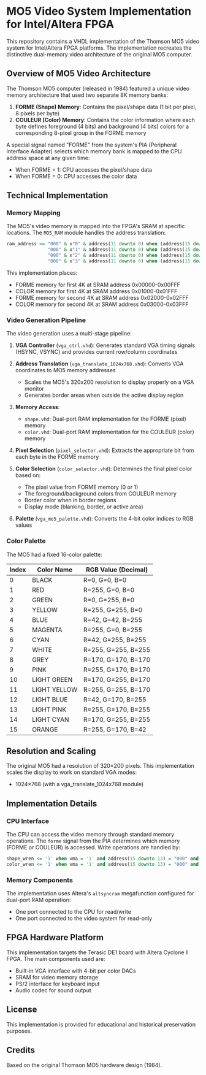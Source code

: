 # MO5 Video System Implementation for Intel/Altera FPGA

This repository contains a VHDL implementation of the Thomson MO5 video system for Intel/Altera FPGA platforms. The implementation recreates the distinctive dual-memory video architecture of the original MO5 computer.

## Overview of MO5 Video Architecture

The Thomson MO5 computer (released in 1984) featured a unique video memory architecture that used two separate 8K memory banks:

1. **FORME (Shape) Memory**: Contains the pixel/shape data (1 bit per pixel, 8 pixels per byte)
2. **COULEUR (Color) Memory**: Contains the color information where each byte defines foreground (4 bits) and background (4 bits) colors for a corresponding 8-pixel group in the FORME memory

A special signal named "FORME" from the system's PIA (Peripheral Interface Adapter) selects which memory bank is mapped to the CPU address space at any given time:
- When FORME = 1: CPU accesses the pixel/shape data
- When FORME = 0: CPU accesses the color data

## Technical Implementation

### Memory Mapping

The MO5's video memory is mapped into the FPGA's SRAM at specific locations. The `MO5_RAM` module handles the address translation:

```vhdl
ram_address <= "000" & x"0" & address(11 downto 0) when (address(15 downto 12) = x"0") and forme = '1'    else  -- $0000 forme memory
               "000" & x"1" & address(11 downto 0) when (address(15 downto 12) = x"0") and forme = '0'    else  -- $0000 color memory
               "000" & x"2" & address(11 downto 0) when (address(15 downto 12) = x"1") and forme = '1'    else  -- $1000 forme memory
               "000" & x"3" & address(11 downto 0) when (address(15 downto 12) = x"1") and forme = '0'    else  -- $0000 color memory
```

This implementation places:
- FORME memory for first 4K at SRAM address 0x00000-0x00FFF
- COLOR memory for first 4K at SRAM address 0x01000-0x01FFF
- FORME memory for second 4K at SRAM address 0x02000-0x02FFF
- COLOR memory for second 4K at SRAM address 0x03000-0x03FFF

### Video Generation Pipeline

The video generation uses a multi-stage pipeline:

1. **VGA Controller** (`vga_ctrl.vhd`): Generates standard VGA timing signals (HSYNC, VSYNC) and provides current row/column coordinates

2. **Address Translation** (`vga_translate_1024x768.vhd`): Converts VGA coordinates to MO5 memory addresses
   - Scales the MO5's 320x200 resolution to display properly on a VGA monitor
   - Generates border areas when outside the active display region

3. **Memory Access**:
   - `shape.vhd`: Dual-port RAM implementation for the FORME (pixel) memory
   - `color.vhd`: Dual-port RAM implementation for the COULEUR (color) memory

4. **Pixel Selection** (`pixel_selector.vhd`): Extracts the appropriate bit from each byte in the FORME memory

5. **Color Selection** (`color_selector.vhd`): Determines the final pixel color based on:
   - The pixel value from FORME memory (0 or 1)
   - The foreground/background colors from COULEUR memory
   - Border color when in border regions
   - Display mode (blanking, border, or active area)

6. **Palette** (`vga_mo5_palette.vhd`): Converts the 4-bit color indices to RGB values

### Color Palette

The MO5 had a fixed 16-color palette:

| Index | Color Name    | RGB Value (Decimal) |
|-------|---------------|---------------------|
| 0     | BLACK         | R=0, G=0, B=0       |
| 1     | RED           | R=255, G=0, B=0     |
| 2     | GREEN         | R=0, G=255, B=0     |
| 3     | YELLOW        | R=255, G=255, B=0   |
| 4     | BLUE          | R=42, G=42, B=255   |
| 5     | MAGENTA       | R=255, G=0, B=255   |
| 6     | CYAN          | R=42, G=255, B=255  |
| 7     | WHITE         | R=255, G=255, B=255 |
| 8     | GREY          | R=170, G=170, B=170 |
| 9     | PINK          | R=255, G=170, B=170 |
| 10    | LIGHT GREEN   | R=170, G=255, B=170 |
| 11    | LIGHT YELLOW  | R=255, G=255, B=170 |
| 12    | LIGHT BLUE    | R=42, G=170, B=255  |
| 13    | LIGHT PINK    | R=255, G=170, B=255 |
| 14    | LIGHT CYAN    | R=170, G=255, B=255 |
| 15    | ORANGE        | R=255, G=170, B=42  |

## Resolution and Scaling

The original MO5 had a resolution of 320×200 pixels. This implementation scales the display to work on standard VGA modes:
- 1024×768 (with a vga_translate_1024x768 module)

## Implementation Details

### CPU Interface

The CPU can access the video memory through standard memory operations. The `forme` signal from the PIA determines which memory (FORME or COULEUR) is accessed. Write operations are handled by:

```vhdl
shape_wren <= '1' when vma = '1' and address(15 downto 13) = "000" and rw = '0' and forme = '1' else '0'; 
color_wren <= '1' when vma = '1' and address(15 downto 13) = "000" and rw = '0' and forme = '0' else '0';
```

### Memory Components

The implementation uses Altera's `altsyncram` megafunction configured for dual-port RAM operation:
- One port connected to the CPU for read/write
- One port connected to the video system for read-only

## FPGA Hardware Platform

This implementation targets the Terasic DE1 board with Altera Cyclone II FPGA. The main components used are:
- Built-in VGA interface with 4-bit per color DACs
- SRAM for video memory storage
- PS/2 interface for keyboard input
- Audio codec for sound output

## License

This implementation is provided for educational and historical preservation purposes.

## Credits

Based on the original Thomson MO5 hardware design (1984).
